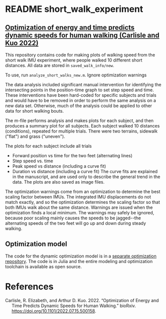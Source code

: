 # README short_walk_experiment #

## [Optimization of energy and time predicts dynamic speeds for human walking (Carlisle and Kuo 2022)](https://github.com/kuo-lab/simplelocomotionmodel)

This repository contains code for making plots of walking speed from the short walk IMU experiment, where people walked 10 different short distances. All data are stored in `saved_walk_info/new`. 

To use, run `analyze_short_walks_new.m`. Ignore optimization warnings

The data analysis included significant manual intervention for identifying the intersecting points in the position-time graph to set step speed and time. These interventions have been hard-coded for specific subjects and trials and would have to be removed in order to perform the same analysis on a new data set. Otherwise, much of the analysis could be applied to other data for short walking bouts. 

The m-file performs analysis and makes plots for each subject, and then
produces a summary plot for all subjects. Each subject walked 10 distances (conditions),
repeated for multiple trials. There were two terrains, sidewalk ("flat") and
grass ("uneven"). 

The plots for each subject include all trials
* Forward position vs time for the two feet (alternating lines)
* Step speed vs. time
* Peak speed vs distance (including a curve fit)
* Duration vs distance (including a curve fit)
The curve fits are explained in the manuscript, and are used only to describe
the general trend in the data. The plots are also saved as image files.

The optimization warnings come from an optimization to determine the best
scaling factor between IMUs. The integrated IMU displacements do not match
exactly, and so the optimization determines the scaling factor so that
both IMUs walk about the same distance. Warnings are issued when the
optimization finds a local minimum. The warnings may safely be ignored, 
because poor scaling mainly causes the speeds to be jagged--the alternating
speeds of the two feet will go up and down during steady walking.

## Optimization model
The code for the dynamic optimization model is in a [separate optimization repository](https://github.com/kuo-lab/simplelocomotionmodel). The code is in Julia and the entire modeling and optimization toolchain is available as open source.

# References
<div id="refs" class="references csl-bib-body hanging-indent">

<div id="ref-carlisle2022OptimizationEnergyTime" class="csl-entry">

Carlisle, R. Elizabeth, and Arthur D. Kuo. 2022. “Optimization of Energy
and Time Predicts Dynamic Speeds for Human Walking.” bioRxiv.
<https://doi.org/10.1101/2022.07.15.500158>.